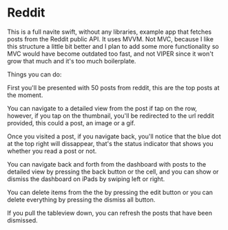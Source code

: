 # Reddit

This is a full navite swift, without any libraries, example app that fetches posts from the Reddit public API. It uses MVVM. Not MVC, because I like this structure a little bit better and I plan to add some more functionality so MVC would have become outdated too fast, and not VIPER since it won't grow that much and it's too much boilerplate.

Things you can do:

First you'll be presented with 50 posts from reddit, this are the top posts at the moment.

You can navigate to a detailed view from the post if tap on the row, however, if you tap on the thumbnail, you'll be redirected to the url reddit provided, this could a post, an image or a gif.

Once you visited a post, if you navigate back, you'll notice that the blue dot at the top right will dissappear, that's the status indicator that shows you whether you read a post or not.

You can navigate back and forth from the dashboard with posts to the detailed view by pressing the back button or the cell, and you can show or dismiss the dashboard on iPads by swiping left or right.

You can delete items from the the by pressing the edit button or you can delete everything by pressing the dismiss all button.

If you pull the tableview down, you can refresh the posts that have been dismissed.
